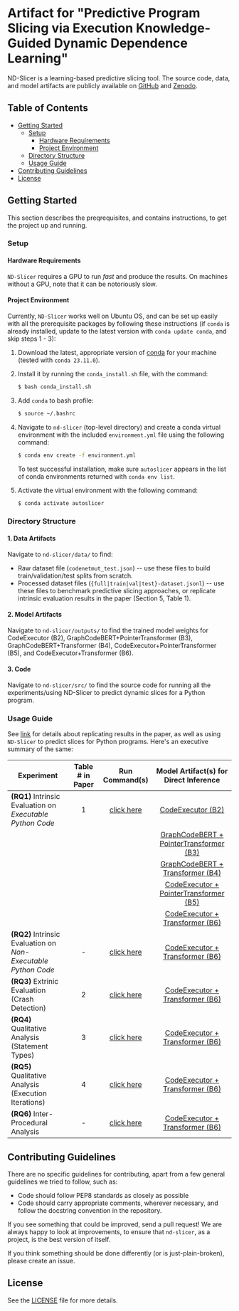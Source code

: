 # Artifact for "Predictive Program Slicing via Execution Knowledge-Guided Dynamic Dependence Learning"

ND-Slicer is a learning-based predictive slicing tool. The source code, data, and model artifacts are publicly available on [GitHub](https://github.com/aashishyadavally/nd-slicer) and [Zenodo]().

## Table of Contents

* [Getting Started](#getting-started)
  - [Setup](#setup)
    - [Hardware Requirements](#hardware-requirements)
    - [Project Environment](#project-environment)
  - [Directory Structure](#directory-structure)
  - [Usage Guide](#usage-guide)
* [Contributing Guidelines](#contributing-guidelines)
* [License](#license)

## Getting Started
This section describes the preqrequisites, and contains instructions, to get the project up and running.

### Setup 

#### Hardware Requirements
``ND-Slicer`` requires a GPU to run *fast* and produce the results. On machines without a GPU, note that it can be notoriously slow.

#### Project Environment
Currently, ``ND-Slicer`` works well on Ubuntu OS, and can be set up easily with all the prerequisite packages by following these instructions (if ``conda`` is already installed, update to the latest version with ``conda update conda``, and skip steps 1 - 3):
  1. Download the latest, appropriate version of [conda](https://repo.anaconda.com/miniconda/) for your machine (tested with ``conda 23.11.0``).
  2. Install  it by running the `conda_install.sh` file, with the command:
     ```bash
     $ bash conda_install.sh
     ```
  3. Add `conda` to bash profile:
     ```bash
     $ source ~/.bashrc
     ```
  4. Navigate to ``nd-slicer`` (top-level directory) and create a conda virtual environment with the included `environment.yml` file using the following command:
     
     ```bash
     $ conda env create -f environment.yml
     ```

     To test successful installation, make sure ``autoslicer`` appears in the list of conda environments returned with ``conda env list``.
  5. Activate the virtual environment with the following command:
     
     ```bash
     $ conda activate autoslicer
     ```

### Directory Structure

#### 1. Data Artifacts
Navigate to ``nd-slicer/data/`` to find:
* Raw dataset file (``codenetmut_test.json``) -- use these files to build train/validation/test splits from scratch.
* Processed dataset files (``{full|train|val|test}-dataset.jsonl``) -- use these files to benchmark predictive slicing approaches, or replicate intrinsic evaluation results in the paper (Section 5, Table 1).

#### 2. Model Artifacts
Navigate to ``nd-slicer/outputs/`` to find the trained model weights for CodeExecutor (B2), GraphCodeBERT+PointerTransformer (B3), GraphCodeBERT+Transformer (B4), CodeExecutor+PointerTransformer (B5), and CodeExecutor+Transformer (B6).

#### 3. Code
Navigate to ``nd-slicer/src/`` to find the source code for running all the experiments/using ND-Slicer to predict dynamic slices for a Python program.

### Usage Guide
See [link](https://github.com/aashishyadavally/nd-slicer/tree/main/src/README.md) for details about replicating results in the paper, as well as using ``ND-Slicer`` to predict slices for Python programs. Here's an executive summary of the same:

| Experiment                                        | Table # in Paper | Run Command(s)                                                        | Model Artifact(s) for Direct Inference |
| ---                                               | :----:           | :---:                                                                 | :---:                                  |
| **(RQ1)** Intrinsic Evaluation on *Executable Python Code* | 1       | [click here](src/README.md/#intrinsic-evaluation-on-executable-python-code-(rq1))   | [CodeExecutor (B2)]()                 |
|                                                   |                  |                                                                       | [GraphCodeBERT + PointerTransformer (B3)]()          |
|                                                   |                  |                                                                       | [GraphCodeBERT + Transformer (B4)]()          |
|                                                   |                  |                                                                       | [CodeExecutor + PointerTransformer (B5)]()          |
|                                                   |                  |                                                                       | [CodeExecutor + Transformer (B6)]()          |
| **(RQ2)** Intrinsic Evaluation on *Non-Executable Python Code*  | -  |  [click here](src/README.md/#intrinsic-evaluation-on-non-executable-python-code-(rq2))    | [CodeExecutor + Transformer (B6)]()  |
| **(RQ3)** Extrinic Evaluation (Crash Detection)   | 2                |  [click here](src/README.md/#extrinsic-evaluation)                    | [CodeExecutor + Transformer (B6)]()
| **(RQ4)** Qualitative Analysis (Statement Types)  | 3                |  [click here](src/README.md/#qualitative-evaluation/)                        |  [CodeExecutor + Transformer (B6)]()
| **(RQ5)** Qualitative Analysis (Execution Iterations)  | 4           |  [click here](src/README.md/#qualitative-evaluation/)                   |  [CodeExecutor + Transformer (B6)]()
| **(RQ6)** Inter-Procedural Analysis               | -                |  [click here](src/README.md/#qualitative-evaluation/)              |  [CodeExecutor + Transformer (B6)]()

## Contributing Guidelines
There are no specific guidelines for contributing, apart from a few general guidelines we tried to follow, such as:
* Code should follow PEP8 standards as closely as possible
* Code should carry appropriate comments, wherever necessary, and follow the docstring convention in the repository.

If you see something that could be improved, send a pull request! 
We are always happy to look at improvements, to ensure that `nd-slicer`, as a project, is the best version of itself. 

If you think something should be done differently (or is just-plain-broken), please create an issue.

## License
See the [LICENSE](https://github.com/aashishyadavally/nd-slicer/tree/main/LICENSE) file for more details.
